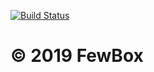 [![Build Status](https://travis-ci.com/FewBox/FewBox.Service.Lane.svg?branch=master)](https://travis-ci.com/FewBox/FewBox.Service.Lane)
# © 2019 FewBox